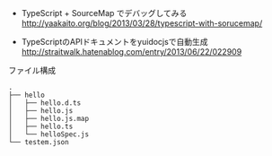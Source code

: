 * TypeScript + SourceMap でデバッグしてみる
http://yaakaito.org/blog/2013/03/28/typescript-with-sorucemap/

* TypeScriptのAPIドキュメントをyuidocjsで自動生成
http://straitwalk.hatenablog.com/entry/2013/06/22/022909


ファイル構成

	.
	├── hello
	│   ├── hello.d.ts
	│   ├── hello.js
	│   ├── hello.js.map
	│   ├── hello.ts
	│   └── helloSpec.js
	└── testem.json
